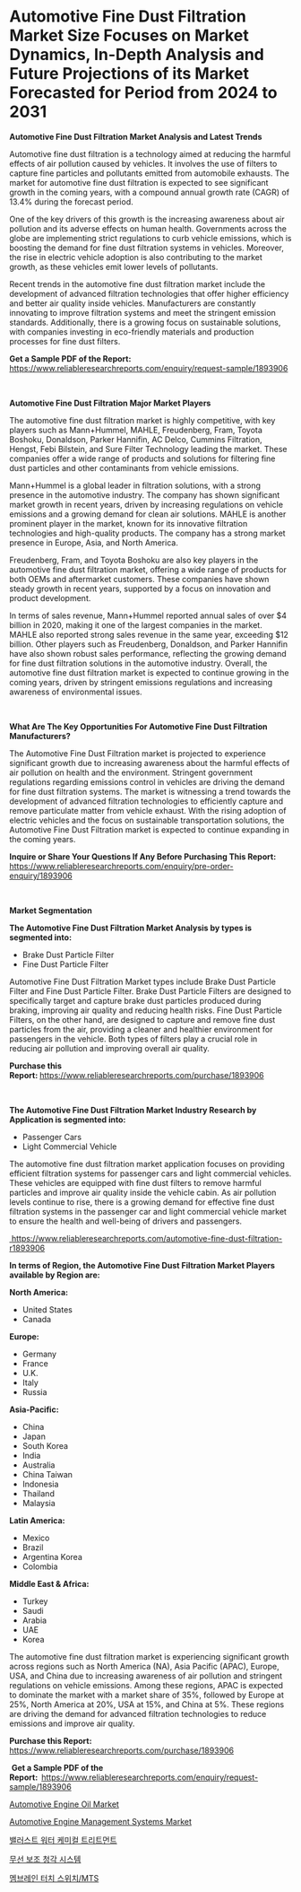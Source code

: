 <p><h1>Automotive Fine Dust Filtration Market Size Focuses on Market Dynamics, In-Depth Analysis and Future Projections of its Market Forecasted for Period from 2024 to 2031</h1></p><p><strong>Automotive Fine Dust Filtration Market Analysis and Latest Trends</strong></p>
<p><p>Automotive fine dust filtration is a technology aimed at reducing the harmful effects of air pollution caused by vehicles. It involves the use of filters to capture fine particles and pollutants emitted from automobile exhausts. The market for automotive fine dust filtration is expected to see significant growth in the coming years, with a compound annual growth rate (CAGR) of 13.4% during the forecast period.</p><p>One of the key drivers of this growth is the increasing awareness about air pollution and its adverse effects on human health. Governments across the globe are implementing strict regulations to curb vehicle emissions, which is boosting the demand for fine dust filtration systems in vehicles. Moreover, the rise in electric vehicle adoption is also contributing to the market growth, as these vehicles emit lower levels of pollutants.</p><p>Recent trends in the automotive fine dust filtration market include the development of advanced filtration technologies that offer higher efficiency and better air quality inside vehicles. Manufacturers are constantly innovating to improve filtration systems and meet the stringent emission standards. Additionally, there is a growing focus on sustainable solutions, with companies investing in eco-friendly materials and production processes for fine dust filters.</p></p>
<p><strong>Get a Sample PDF of the Report:&nbsp;</strong> <a href="https://www.reliableresearchreports.com/enquiry/request-sample/1893906">https://www.reliableresearchreports.com/enquiry/request-sample/1893906</a></p>
<p>&nbsp;</p>
<p><strong>Automotive Fine Dust Filtration Major Market Players</strong></p>
<p><p>The automotive fine dust filtration market is highly competitive, with key players such as Mann+Hummel, MAHLE, Freudenberg, Fram, Toyota Boshoku, Donaldson, Parker Hannifin, AC Delco, Cummins Filtration, Hengst, Febi Bilstein, and Sure Filter Technology leading the market. These companies offer a wide range of products and solutions for filtering fine dust particles and other contaminants from vehicle emissions.</p><p>Mann+Hummel is a global leader in filtration solutions, with a strong presence in the automotive industry. The company has shown significant market growth in recent years, driven by increasing regulations on vehicle emissions and a growing demand for clean air solutions. MAHLE is another prominent player in the market, known for its innovative filtration technologies and high-quality products. The company has a strong market presence in Europe, Asia, and North America.</p><p>Freudenberg, Fram, and Toyota Boshoku are also key players in the automotive fine dust filtration market, offering a wide range of products for both OEMs and aftermarket customers. These companies have shown steady growth in recent years, supported by a focus on innovation and product development.</p><p>In terms of sales revenue, Mann+Hummel reported annual sales of over $4 billion in 2020, making it one of the largest companies in the market. MAHLE also reported strong sales revenue in the same year, exceeding $12 billion. Other players such as Freudenberg, Donaldson, and Parker Hannifin have also shown robust sales performance, reflecting the growing demand for fine dust filtration solutions in the automotive industry. Overall, the automotive fine dust filtration market is expected to continue growing in the coming years, driven by stringent emissions regulations and increasing awareness of environmental issues.</p></p>
<p>&nbsp;</p>
<p><strong>What Are The Key Opportunities For Automotive Fine Dust Filtration Manufacturers?</strong></p>
<p><p>The Automotive Fine Dust Filtration market is projected to experience significant growth due to increasing awareness about the harmful effects of air pollution on health and the environment. Stringent government regulations regarding emissions control in vehicles are driving the demand for fine dust filtration systems. The market is witnessing a trend towards the development of advanced filtration technologies to efficiently capture and remove particulate matter from vehicle exhaust. With the rising adoption of electric vehicles and the focus on sustainable transportation solutions, the Automotive Fine Dust Filtration market is expected to continue expanding in the coming years.</p></p>
<p><strong>Inquire or Share Your Questions If Any Before Purchasing This Report:</strong> <a href="https://www.reliableresearchreports.com/enquiry/pre-order-enquiry/1893906">https://www.reliableresearchreports.com/enquiry/pre-order-enquiry/1893906</a></p>
<p>&nbsp;</p>
<p><strong>Market Segmentation</strong></p>
<p><strong>The Automotive Fine Dust Filtration Market Analysis by types is segmented into:</strong></p>
<p><ul><li>Brake Dust Particle Filter</li><li>Fine Dust Particle Filter</li></ul></p>
<p><p>Automotive Fine Dust Filtration Market types include Brake Dust Particle Filter and Fine Dust Particle Filter. Brake Dust Particle Filters are designed to specifically target and capture brake dust particles produced during braking, improving air quality and reducing health risks. Fine Dust Particle Filters, on the other hand, are designed to capture and remove fine dust particles from the air, providing a cleaner and healthier environment for passengers in the vehicle. Both types of filters play a crucial role in reducing air pollution and improving overall air quality.</p></p>
<p><strong>Purchase this Report:&nbsp;</strong><a href="https://www.reliableresearchreports.com/purchase/1893906">https://www.reliableresearchreports.com/purchase/1893906</a></p>
<p>&nbsp;</p>
<p><strong>The Automotive Fine Dust Filtration Market Industry Research by Application is segmented into:</strong></p>
<p><ul><li>Passenger Cars</li><li>Light Commercial Vehicle</li></ul></p>
<p><p>The automotive fine dust filtration market application focuses on providing efficient filtration systems for passenger cars and light commercial vehicles. These vehicles are equipped with fine dust filters to remove harmful particles and improve air quality inside the vehicle cabin. As air pollution levels continue to rise, there is a growing demand for effective fine dust filtration systems in the passenger car and light commercial vehicle market to ensure the health and well-being of drivers and passengers.</p></p>
<p><a href="https://www.reliableresearchreports.com/automotive-fine-dust-filtration-r1893906">&nbsp;https://www.reliableresearchreports.com/automotive-fine-dust-filtration-r1893906</a></p>
<p><strong>In terms of Region, the Automotive Fine Dust Filtration Market Players available by Region are:</strong></p>
<p>
    <p> <strong> North America: </strong>
        <ul>
            <li>United States</li>
            <li>Canada</li>
        </ul>
        </p> 
    <p> <strong> Europe: </strong>
        <ul>
            <li>Germany</li>
            <li>France</li>
            <li>U.K.</li>
            <li>Italy</li>
            <li>Russia</li>
        </ul>
        </p> 
    <p> <strong> Asia-Pacific: </strong>
        <ul>
            <li>China</li>
            <li>Japan</li>
            <li>South Korea</li>
            <li>India</li>
            <li>Australia</li>
            <li>China Taiwan</li>
            <li>Indonesia</li>
            <li>Thailand</li>
            <li>Malaysia</li>
        </ul>
        </p> 
    <p> <strong> Latin America: </strong>
        <ul>
            <li>Mexico</li>
            <li>Brazil</li>
            <li>Argentina Korea</li>
            <li>Colombia</li>
        </ul>
        </p> 
    <p> <strong> Middle East & Africa: </strong>
        <ul>
            <li>Turkey</li>
            <li>Saudi</li>
            <li>Arabia</li>
            <li>UAE</li>
            <li>Korea</li>
        </ul>
    </p>
    </p>
<p><p>The automotive fine dust filtration market is experiencing significant growth across regions such as North America (NA), Asia Pacific (APAC), Europe, USA, and China due to increasing awareness of air pollution and stringent regulations on vehicle emissions. Among these regions, APAC is expected to dominate the market with a market share of 35%, followed by Europe at 25%, North America at 20%, USA at 15%, and China at 5%. These regions are driving the demand for advanced filtration technologies to reduce emissions and improve air quality.</p></p>
<p><strong>Purchase this Report: </strong><a href="https://www.reliableresearchreports.com/purchase/1893906">https://www.reliableresearchreports.com/purchase/1893906</a></p>
<p>&nbsp;<strong>Get a Sample PDF of the Report:&nbsp;&nbsp;</strong><a href="https://www.reliableresearchreports.com/enquiry/request-sample/1893906">https://www.reliableresearchreports.com/enquiry/request-sample/1893906</a></p>
<p><strong></strong></p>
<p><p><a href="https://github.com/gamblestampleyjenny50m5sl6/Market-Research-Report-List-3/blob/main/automotive-engine-oil-market.md">Automotive Engine Oil Market</a></p><p><a href="https://github.com/wwwkeltoum/Market-Research-Report-List-3/blob/main/automotive-engine-management-systems-market.md">Automotive Engine Management Systems Market</a></p><p><a href="https://github.com/Tristiarton768456/Market-Research-Report-List-2/blob/main/4992114115341.md">밸러스트 워터 케미컬 트리트먼트</a></p><p><a href="https://medium.com/@dayanarunolfsdottir/%EB%AC%B4%EC%84%A0-%EB%B3%B4%EC%A1%B0-%EC%B2%AD%EA%B0%81-%EC%8B%9C%EC%8A%A4%ED%85%9C-%EC%8B%9C%EC%9E%A5-%EC%98%88%EC%B8%A1-%EC%8B%9C%EC%9E%A5-%EB%8F%99%ED%96%A5-%EB%B0%8F-%EC%98%81%ED%96%A5-%EB%B6%84%EC%84%9D-2024-2031-d780c74d392a">무선 보조 청각 시스템</a></p><p><a href="https://medium.com/@elod.85/%EB%A7%89-%ED%84%B0%EC%B9%98-%EC%8A%A4%EC%9C%84%EC%B9%98-mts-%EC%8B%9C%EC%9E%A5-%EA%B7%9C%EB%AA%A8-%EB%B0%8F-%EC%A0%90%EC%9C%A0%EC%9C%A8-%EB%B6%84%EC%84%9D-%EC%84%B1%EC%9E%A5-%EB%8F%99%ED%96%A5-%EB%B0%8F-%EC%98%88%EC%B8%A1-2024%EB%85%84-2031%EB%85%84-422cf1977557">멤브레인 터치 스위치/MTS</a></p></p>